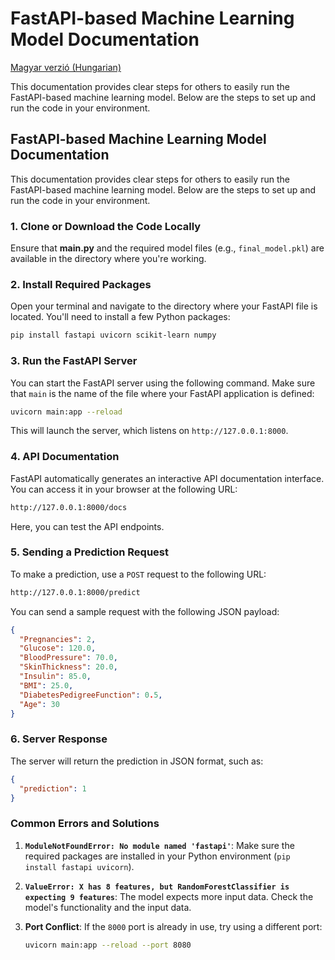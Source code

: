 # FastAPI-based Machine Learning Model Documentation

[Magyar verzió (Hungarian)](README_hu.md)

This documentation provides clear steps for others to easily run the FastAPI-based machine learning model. Below are the steps to set up and run the code in your environment.

## FastAPI-based Machine Learning Model Documentation

This documentation provides clear steps for others to easily run the FastAPI-based machine learning model. Below are the steps to set up and run the code in your environment.

### 1. Clone or Download the Code Locally

Ensure that **main.py** and the required model files (e.g., `final_model.pkl`) are available in the directory where you're working.

### 2. Install Required Packages

Open your terminal and navigate to the directory where your FastAPI file is located. You'll need to install a few Python packages:

```bash
pip install fastapi uvicorn scikit-learn numpy
```

### 3. Run the FastAPI Server

You can start the FastAPI server using the following command. Make sure that `main` is the name of the file where your FastAPI application is defined:

```bash
uvicorn main:app --reload
```

This will launch the server, which listens on `http://127.0.0.1:8000`.

### 4. API Documentation

FastAPI automatically generates an interactive API documentation interface. You can access it in your browser at the following URL:

```bash
http://127.0.0.1:8000/docs
```

Here, you can test the API endpoints.

### 5. Sending a Prediction Request

To make a prediction, use a `POST` request to the following URL:

```bash
http://127.0.0.1:8000/predict
```

You can send a sample request with the following JSON payload:

```json
{
  "Pregnancies": 2,
  "Glucose": 120.0,
  "BloodPressure": 70.0,
  "SkinThickness": 20.0,
  "Insulin": 85.0,
  "BMI": 25.0,
  "DiabetesPedigreeFunction": 0.5,
  "Age": 30
}
```

### 6. Server Response

The server will return the prediction in JSON format, such as:

```json
{
  "prediction": 1
}
```

### Common Errors and Solutions

1. **`ModuleNotFoundError: No module named 'fastapi'`**: Make sure the required packages are installed in your Python environment (`pip install fastapi uvicorn`).

2. **`ValueError: X has 8 features, but RandomForestClassifier is expecting 9 features`**: The model expects more input data. Check the model's functionality and the input data.

3. **Port Conflict**: If the `8000` port is already in use, try using a different port:

   ```bash
   uvicorn main:app --reload --port 8080
   ```